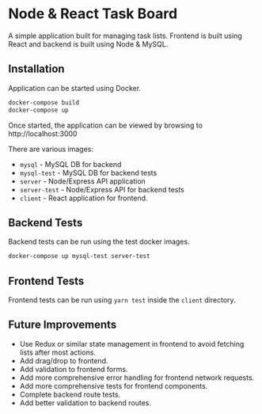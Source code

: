 # Node & React Task Board

A simple application built for managing task lists. Frontend is built using React and backend is built using Node & MySQL.

## Installation

Application can be started using Docker.

```bash
docker-compose build
docker-compose up
```

Once started, the application can be viewed by browsing to http://localhost:3000

There are various images:
- `mysql` - MySQL DB for backend
- `mysql-test` - MySQL DB for backend tests
- `server` - Node/Express API application
- `server-test` - Node/Express API for backend tests
- `client` - React application for frontend.

## Backend Tests

Backend tests can be run using the test docker images.
```bash
docker-compose up mysql-test server-test
```

## Frontend Tests

Frontend tests can be run using `yarn test` inside the `client` directory.

## Future Improvements
- Use Redux or similar state management in frontend to avoid fetching lists after most actions.
- Add drag/drop to frontend.
- Add validation to frontend forms.
- Add more comprehensive error handling for frontend network requests.  
- Add more comprehensive tests for frontend components.
- Complete backend route tests.
- Add better validation to backend routes. 
